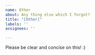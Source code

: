 ```yaml
---
name: Other
about: Any thing else which I forgot?
title: "[Other]"
labels: ''
assignees: ''

---
```


Please be clear and concise on this! :)
